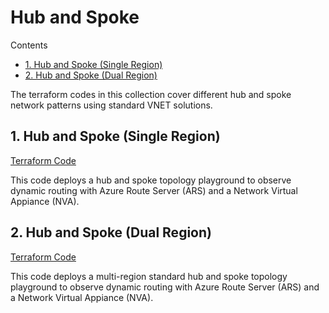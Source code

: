 
# Hub and Spoke <!-- omit from toc -->

Contents
<!-- TOC -->
- [1. Hub and Spoke (Single Region)](#1-hub-and-spoke-single-region)
- [2. Hub and Spoke (Dual Region)](#2-hub-and-spoke-dual-region)
<!-- /TOC -->

The terraform codes in this collection cover different hub and spoke network patterns using standard VNET solutions.

## 1. Hub and Spoke (Single Region)
[Terraform Code](./1-hub-spoke-single-region)

This code deploys a hub and spoke topology playground to observe dynamic routing with Azure Route Server (ARS) and a Network Virtual Appiance (NVA).

## 2. Hub and Spoke (Dual Region)
[Terraform Code](./2-hub-spoke-dual-region)

This code deploys a multi-region standard hub and spoke topology playground to observe dynamic routing with Azure Route Server (ARS) and a Network Virtual Appiance (NVA).
